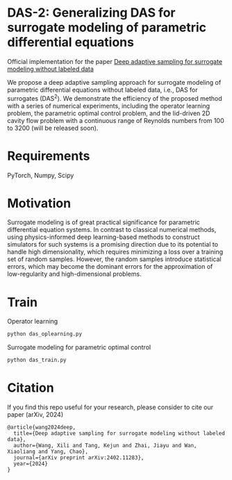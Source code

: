 # DAS-2: Generalizing DAS for surrogate modeling of parametric differential equations
 Official implementation for the paper [Deep adaptive sampling for surrogate modeling without labeled data](https://arxiv.org/abs/2402.11283)

We propose a deep adaptive sampling approach for surrogate modeling of parametric differential equations without labeled data, i.e., DAS for surrogates ($\text{DAS}^2$).
We demonstrate the efficiency of the proposed method with a series of numerical experiments, including the operator learning problem, the parametric optimal control problem,
and the lid-driven 2D cavity flow problem with a continuous range of Reynolds numbers from 100 to 3200 (will be released soon). 


# Requirements

PyTorch, 
Numpy, 
Scipy



# Motivation
Surrogate modeling is of great practical significance for parametric differential equation systems. In contrast to classical numerical methods, using physics-informed deep learning-based methods to construct simulators for such systems is a promising direction due to its potential to handle high dimensionality, which requires minimizing a loss over a training set of random samples. However, the random samples introduce statistical errors, which may become the dominant errors for the approximation of low-regularity and high-dimensional problems.



# Train
Operator learning
```bash
python das_oplearning.py
```

Surrogate modeling for parametric optimal control
```bash
python das_train.py
```



# Citation
If you find this repo useful for your research, please consider to cite our paper (arXiv, 2024)
```
@article{wang2024deep,
  title={Deep adaptive sampling for surrogate modeling without labeled data},
  author={Wang, Xili and Tang, Kejun and Zhai, Jiayu and Wan, Xiaoliang and Yang, Chao},
  journal={arXiv preprint arXiv:2402.11283},
  year={2024}
}
```
